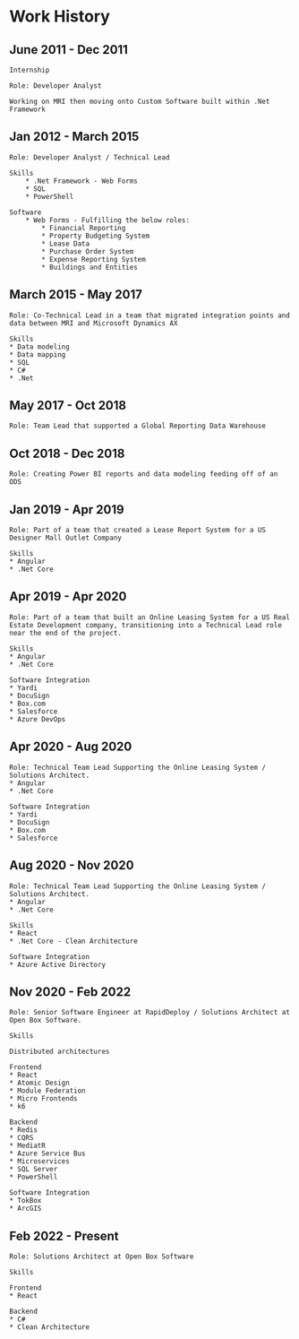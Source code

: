 # Work History

## June 2011 - Dec 2011

    Internship

    Role: Developer Analyst

    Working on MRI then moving onto Custom Software built within .Net Framework

## Jan 2012 - March 2015

    Role: Developer Analyst / Technical Lead

    Skills
    	* .Net Framework - Web Forms
    	* SQL
    	* PowerShell

    Software
    	* Web Forms - Fulfilling the below roles:
    		* Financial Reporting
    		* Property Budgeting System
    		* Lease Data
    		* Purchase Order System
    		* Expense Reporting System
    		* Buildings and Entities

## March 2015 - May 2017

    Role: Co-Technical Lead in a team that migrated integration points and data between MRI and Microsoft Dynamics AX

    Skills
    * Data modeling
    * Data mapping
    * SQL
    * C#
    * .Net

## May 2017 - Oct 2018

    Role: Team Lead that supported a Global Reporting Data Warehouse

## Oct 2018 - Dec 2018

    Role: Creating Power BI reports and data modeling feeding off of an ODS

## Jan 2019 - Apr 2019

    Role: Part of a team that created a Lease Report System for a US Designer Mall Outlet Company

    Skills
    * Angular
    * .Net Core

## Apr 2019 - Apr 2020

    Role: Part of a team that built an Online Leasing System for a US Real Estate Development company, transitioning into a Technical Lead role near the end of the project.

    Skills
    * Angular
    * .Net Core

    Software Integration
    * Yardi
    * DocuSign
    * Box.com
    * Salesforce
    * Azure DevOps

## Apr 2020 - Aug 2020

    Role: Technical Team Lead Supporting the Online Leasing System / Solutions Architect.
    * Angular
    * .Net Core

    Software Integration
    * Yardi
    * DocuSign
    * Box.com
    * Salesforce

## Aug 2020 - Nov 2020

    Role: Technical Team Lead Supporting the Online Leasing System / Solutions Architect.
    * Angular
    * .Net Core

    Skills
    * React
    * .Net Core - Clean Architecture
    
    Software Integration
    * Azure Active Directory

## Nov 2020 - Feb 2022

    Role: Senior Software Engineer at RapidDeploy / Solutions Architect at Open Box Software.
    
    Skills
    
    Distributed architectures
    
    Frontend
    * React
    * Atomic Design
    * Module Federation
    * Micro Frontends
    * k6
    
    Backend
    * Redis
    * CQRS
    * MediatR
    * Azure Service Bus
    * Microservices
    * SQL Server
    * PowerShell
    
    Software Integration
    * TokBox
    * ArcGIS
    
 ## Feb 2022 - Present
 
    Role: Solutions Architect at Open Box Software
    
    Skills
    
    Frontend
    * React
    
    Backend
    * C#
    * Clean Architecture
